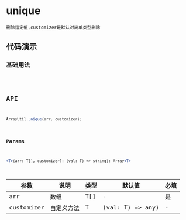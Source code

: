 # unique

`删除指定值,customizer是默认对简单类型删除`


## 代码演示

### 基础用法
<code src="./unique-use" />


## API
```jsx | pure
ArrayUtil.unique(arr, customizer);
```

### Params
```jsx | pure
<T>(arr: T[], customizer?: (val: T) => string): Array<T>
```
| 参数       | 说明       | 类型 | 默认值              | 必填 |
| ---------- | ---------- | ---- | ------------------- | ---- |
| arr        | 数组       | T[]  | -                   | 是   |
| customizer | 自定义方法 | T    | (val: T) => any) | -    | 否   
